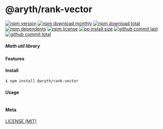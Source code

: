 # @aryth/rank-vector

[![npm version][badge-npm-version]][url-npm]
[![npm download monthly][badge-npm-download-monthly]][url-npm]
[![npm download total][badge-npm-download-total]][url-npm]
[![npm dependents][badge-npm-dependents]][url-github]
[![npm license][badge-npm-license]][url-npm]
[![pp install size][badge-pp-install-size]][url-pp]
[![github commit last][badge-github-last-commit]][url-github]
[![github commit total][badge-github-commit-count]][url-github]

[//]: <> (Shields)
[badge-npm-version]: https://flat.badgen.net/npm/v/@aryth/rank-vector
[badge-npm-download-monthly]: https://flat.badgen.net/npm/dm/@aryth/rank-vector
[badge-npm-download-total]:https://flat.badgen.net/npm/dt/@aryth/rank-vector
[badge-npm-dependents]: https://flat.badgen.net/npm/dependents/@aryth/rank-vector
[badge-npm-license]: https://flat.badgen.net/npm/license/@aryth/rank-vector
[badge-pp-install-size]: https://flat.badgen.net/packagephobia/install/@aryth/rank-vector
[badge-github-last-commit]: https://flat.badgen.net/github/last-commit/hoyeungw/aryth
[badge-github-commit-count]: https://flat.badgen.net/github/commits/hoyeungw/aryth

[//]: <> (Link)
[url-npm]: https://npmjs.org/package/@aryth/rank-vector
[url-pp]: https://packagephobia.now.sh/result?p=@aryth/rank-vector
[url-github]: https://github.com/hoyeungw/aryth

##### Math util library

#### Features

#### Install
```console
$ npm install @aryth/rank-vector
```

#### Usage
```js
```

#### Meta
[LICENSE (MIT)](LICENSE)
